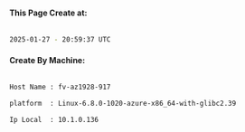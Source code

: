 
   
#### This Page Create at:

```bash

2025-01-27 - 20:59:37 UTC

```

#### Create By Machine:

```bash

Host Name : fv-az1928-917

platform  : Linux-6.8.0-1020-azure-x86_64-with-glibc2.39

Ip Local  : 10.1.0.136

```


